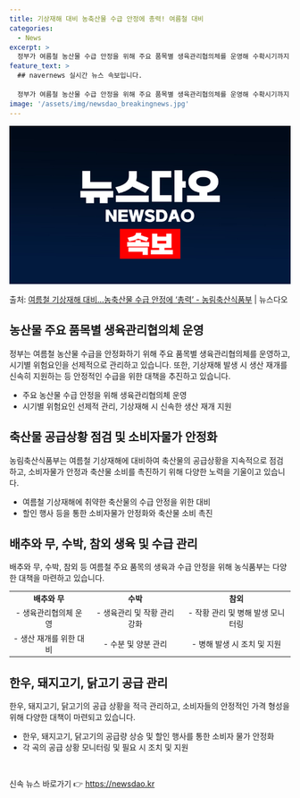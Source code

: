 ```yaml
---
title: 기상재해 대비 농축산물 수급 안정에 총력! 여름철 대비
categories:
  - News
excerpt: >
  정부가 여름철 농산물 수급 안정을 위해 주요 품목별 생육관리협의체를 운영해 수확시기까지 시기별 위험요인을 선…
feature_text: >
  ## navernews 실시간 뉴스 속보입니다.

  정부가 여름철 농산물 수급 안정을 위해 주요 품목별 생육관리협의체를 운영해 수확시기까지 시기별 위험요인을 선…
image: '/assets/img/newsdao_breakingnews.jpg'
---
```


![뉴스다오 속보](/assets/img/newsdao_breakingnews.jpg)

<p>출처: <a href="https://newsdao.kr/3914" rel="dofollow">여름철 기상재해 대비…농축산물 수급 안정에 ‘총력’ - 농림축산식품부</a> | 뉴스다오</p>

<h2 data-ke-size="size26">농산물 주요 품목별 생육관리협의체 운영</h2>
<p data-ke-size="size16">정부는 여름철 농산물 수급을 안정화하기 위해 주요 품목별 생육관리협의체를 운영하고, 시기별 위험요인을 선제적으로 관리하고 있습니다. 또한, 기상재해 발생 시 생산 재개를 신속히 지원하는 등 안정적인 수급을 위한 대책을 추진하고 있습니다.</p>
<ul>
    <li>주요 농산물 수급 안정을 위해 생육관리협의체 운영</li>
    <li>시기별 위험요인 선제적 관리, 기상재해 시 신속한 생산 재개 지원</li>
</ul>

<h2 data-ke-size="size26">축산물 공급상황 점검 및 소비자물가 안정화</h2>
<p data-ke-size="size16">농림축산식품부는 여름철 기상재해에 대비하여 축산물의 공급상황을 지속적으로 점검하고, 소비자물가 안정과 축산물 소비를 촉진하기 위해 다양한 노력을 기울이고 있습니다.</p>
<ul>
    <li>여름철 기상재해에 취약한 축산물의 수급 안정을 위한 대비</li>
    <li>할인 행사 등을 통한 소비자물가 안정화와 축산물 소비 촉진</li>
</ul>

<h2 data-ke-size="size26">배추와 무, 수박, 참외 생육 및 수급 관리</h2>
<p data-ke-size="size16">배추와 무, 수박, 참외 등 여름철 주요 품목의 생육과 수급 안정을 위해 농식품부는 다양한 대책을 마련하고 있습니다.</p>
<table>
  <tr>
    <td style="text-align: center; height: 17px;"><b>배추와 무</b></td>
    <td style="text-align: center; height: 17px;"><b>수박</b></td>
    <td style="text-align: center; height: 17px;"><b>참외</b></td>
  </tr>
  <tr>
    <td style="text-align: center; height: 17px;">- 생육관리협의체 운영</td>
    <td style="text-align: center; height: 17px;">- 생육관리 및 작황 관리 강화</td>
    <td style="text-align: center; height: 17px;">- 작황 관리 및 병해 발생 모니터링</td>
  </tr>
  <tr>
    <td style="text-align: center; height: 17px;">- 생산 재개를 위한 대비</td>
    <td style="text-align: center; height: 17px;">- 수분 및 양분 관리</td>
    <td style="text-align: center; height: 17px;">- 병해 발생 시 조치 및 지원</td>
  </tr>
</table>

<h2 data-ke-size="size26">한우, 돼지고기, 닭고기 공급 관리</h2>
<p data-ke-size="size16">한우, 돼지고기, 닭고기의 공급 상황을 적극 관리하고, 소비자들의 안정적인 가격 형성을 위해 다양한 대책이 마련되고 있습니다.</p>
<ul>
    <li>한우, 돼지고기, 닭고기의 공급량 상승 및 할인 행사를 통한 소비자 물가 안정화</li>
    <li>각 곡의 공급 상황 모니터링 및 필요 시 조치 및 지원</li>
</ul>
<p data-ke-size="size16">&nbsp;</p> 

신속 뉴스 바로가기 👉 <a href="https://newsdao.kr" rel="dofollow">https://newsdao.kr</a>


